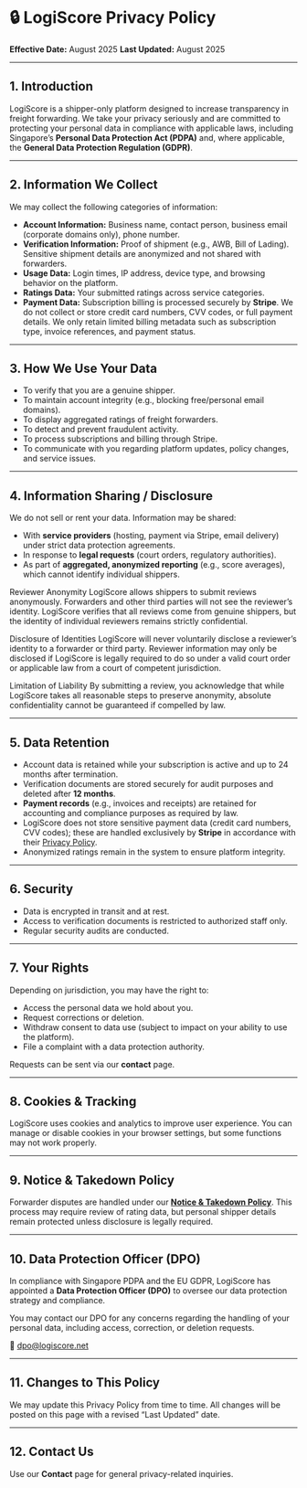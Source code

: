 # 🔒 LogiScore Privacy Policy

**Effective Date:** August 2025
**Last Updated:** August 2025

---

## 1. Introduction

LogiScore is a shipper-only platform designed to increase transparency in freight forwarding. We take your privacy seriously and are committed to protecting your personal data in compliance with applicable laws, including Singapore’s **Personal Data Protection Act (PDPA)** and, where applicable, the **General Data Protection Regulation (GDPR)**.

---

## 2. Information We Collect

We may collect the following categories of information:

* **Account Information:** Business name, contact person, business email (corporate domains only), phone number.
* **Verification Information:** Proof of shipment (e.g., AWB, Bill of Lading). Sensitive shipment details are anonymized and not shared with forwarders.
* **Usage Data:** Login times, IP address, device type, and browsing behavior on the platform.
* **Ratings Data:** Your submitted ratings across service categories.
* **Payment Data:** Subscription billing is processed securely by **Stripe**. We do not collect or store credit card numbers, CVV codes, or full payment details. We only retain limited billing metadata such as subscription type, invoice references, and payment status.

---

## 3. How We Use Your Data

* To verify that you are a genuine shipper.
* To maintain account integrity (e.g., blocking free/personal email domains).
* To display aggregated ratings of freight forwarders.
* To detect and prevent fraudulent activity.
* To process subscriptions and billing through Stripe.
* To communicate with you regarding platform updates, policy changes, and service issues.

---

## 4. Information Sharing / Disclosure

We do not sell or rent your data. Information may be shared:

* With **service providers** (hosting, payment via Stripe, email delivery) under strict data protection agreements.
* In response to **legal requests** (court orders, regulatory authorities).
* As part of **aggregated, anonymized reporting** (e.g., score averages), which cannot identify individual shippers.

Reviewer Anonymity
LogiScore allows shippers to submit reviews anonymously. Forwarders and other third parties will not see the reviewer’s identity. LogiScore verifies that all reviews come from genuine shippers, but the identity of individual reviewers remains strictly confidential.

Disclosure of Identities
LogiScore will never voluntarily disclose a reviewer’s identity to a forwarder or third party. Reviewer information may only be disclosed if LogiScore is legally required to do so under a valid court order or applicable law from a court of competent jurisdiction.

Limitation of Liability
By submitting a review, you acknowledge that while LogiScore takes all reasonable steps to preserve anonymity, absolute confidentiality cannot be guaranteed if compelled by law.

---

## 5. Data Retention

* Account data is retained while your subscription is active and up to 24 months after termination.
* Verification documents are stored securely for audit purposes and deleted after **12 months**.
* **Payment records** (e.g., invoices and receipts) are retained for accounting and compliance purposes as required by law.
* LogiScore does not store sensitive payment data (credit card numbers, CVV codes); these are handled exclusively by **Stripe** in accordance with their [Privacy Policy](https://stripe.com/privacy).
* Anonymized ratings remain in the system to ensure platform integrity.

---

## 6. Security

* Data is encrypted in transit and at rest.
* Access to verification documents is restricted to authorized staff only.
* Regular security audits are conducted.

---

## 7. Your Rights

Depending on jurisdiction, you may have the right to:

* Access the personal data we hold about you.
* Request corrections or deletion.
* Withdraw consent to data use (subject to impact on your ability to use the platform).
* File a complaint with a data protection authority.

Requests can be sent via our **contact** page.

---

## 8. Cookies & Tracking

LogiScore uses cookies and analytics to improve user experience. You can manage or disable cookies in your browser settings, but some functions may not work properly.

---

## 9. Notice & Takedown Policy

Forwarder disputes are handled under our **[Notice & Takedown Policy](https://logiscore.net/notice-takedown)**. This process may require review of rating data, but personal shipper details remain protected unless disclosure is legally required.

---

## 10. Data Protection Officer (DPO)

In compliance with Singapore PDPA and the EU GDPR, LogiScore has appointed a **Data Protection Officer (DPO)** to oversee our data protection strategy and compliance.

You may contact our DPO for any concerns regarding the handling of your personal data, including access, correction, or deletion requests.

📧 [dpo@logiscore.net](mailto:dpo@logiscore.net)

---

## 11. Changes to This Policy

We may update this Privacy Policy from time to time. All changes will be posted on this page with a revised “Last Updated” date.

---

## 12. Contact Us

Use our **Contact** page for general privacy-related inquiries.
